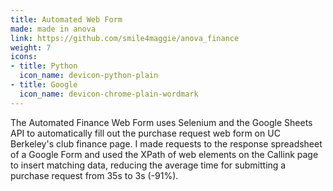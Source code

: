 ```yaml
---
title: Automated Web Form
made: made in anova
link: https://github.com/smile4maggie/anova_finance
weight: 7
icons:
- title: Python
  icon_name: devicon-python-plain
- title: Google
  icon_name: devicon-chrome-plain-wordmark
---
```

The Automated Finance Web Form uses Selenium and the Google Sheets API to automatically fill out the purchase request web form on UC Berkeley's club finance page. I made requests to the response spreadsheet of a Google Form and used the XPath of web elements on the Callink page to insert matching data, reducing the average time for submitting a purchase request from 35s to 3s (-91%).
